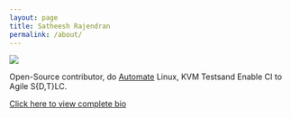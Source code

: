 ```yaml
---
layout: page
title: Satheesh Rajendran
permalink: /about/
---
```


![](https://avatars0.githubusercontent.com/u/1841809?s=150&v=4)

Open-Source contributor, do [Automate](https://github.com/sathnaga) Linux, KVM Testsand Enable CI to Agile S{D,T}LC. 


[Click here to view complete bio](https://sathnaga86.com/bio/)
